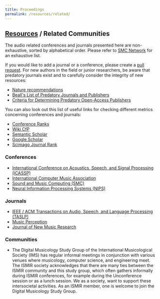 ```yaml
---
title: Proceedings
permalink: /resources/related/
---
```


## [Resources]({{site.base_url}}/resources) / Related Communities

The audio related conferences and journals presented here are non-exhaustive, sorted by alphabetical order. Please refer to [SMC Network](http://smcnetwork.org/resources/conferences) for an exhaustive list.

If you would like to add a journal or a conference, please create a [pull request](https://github.com/ismir/ismir_web/pulls). For new authors in the field or junior researchers, be aware that predatory journals exist and to carefully consider the integrity of new resources:

* [Nature recommendations](http://www.nature.com/news/predatory-journals-recruit-fake-editor-1.21662)
* [Beall's List of Predatory Journals and Publishers](http://beallslist.weebly.com/standalone-journals.html)
* [Criteria for Determining Predatory Open-Access Publishers](http://beallslist.weebly.com/uploads/3/0/9/5/30958339/criteria-2015.pdf)

You can also look out this list of useful links for checking different metrics concerning conferences and journals:

* [Conference Ranks](http://www.conferenceranks.com/index.html?searchall=ICASSP#data)
* [Wiki CfP](http://www.wikicfp.com/cfp/servlet/event.showcfp?eventid=57535)
* [Semantic Scholar](https://www.semanticscholar.org/)
* [Google Scholar](https://scholar.google.com/citations?hl=en&view_op=search_venues&vq=The+Journal+of+the+Acoustical+Society+of+America)
* [Scimago Journal Rank](http://www.scimagojr.com/journalrank.php)

### Conferences
* [International Conference on Acoustics, Speech, and Signal Processing (ICASSP)](http://icassp2015.org/)
* [International Computer Music Association](http://www.computermusic.org/)
* [Sound and Music Computing (SMC)](http://smcnetwork.org/)
* [Neural Information Processing Systems (NIPS)](http://nips.cc/)

### Journals
* [IEEE / ACM Transactions on Audio, Speech, and Language Processing (TASLP)](http://ieeexplore.ieee.org/xpl/RecentIssue.jsp?punumber=6570655)
* [Music Perception](http://ucpressjournals.com/journal.php?j=mp)
* [Journal of New Music Research](http://www.tandfonline.com/toc/nnmr20/current)

### Communities 
* The Digital Musicology Study Group of the International Musicological Society (IMS) has regular informal meetings in conjunction with various venues where musicology, computer science, and engineering meet. The ISMIR society acknowledges that there are many ties between the ISMIR community and this study group, which often gathers informally during ISMIR conferences, for example during the Unconference session or as a lunch session. We as a society, want to support these intersocietal activities. As an ISMIR member, one is welcome to join the Digital Musicology Study Group.

